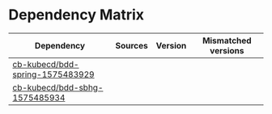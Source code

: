 # Dependency Matrix

Dependency | Sources | Version | Mismatched versions
---------- | ------- | ------- | -------------------
[cb-kubecd/bdd-spring-1575483929](https://github.com/cb-kubecd/bdd-spring-1575483929.git) |  | []() | 
[cb-kubecd/bdd-sbhg-1575485934](https://github.com/cb-kubecd/bdd-sbhg-1575485934.git) |  | []() | 
